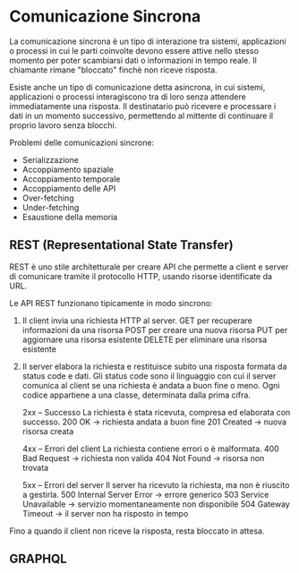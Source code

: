 # Comunicazione Sincrona

La comunicazione sincrona è un tipo di interazione tra sistemi, applicazioni o processi in cui le parti coinvolte devono essere attive nello stesso momento per poter scambiarsi dati o informazioni in tempo reale. Il chiamante rimane "bloccato" finchè non riceve risposta.

Esiste anche un tipo di comunicazione detta asincrona, in cui sistemi, applicazioni o processi interagiscono tra di loro senza attendere immediatamente una risposta. Il destinatario può ricevere e processare i dati in un momento successivo, permettendo al mittente di continuare il proprio lavoro senza blocchi.

Problemi delle comunicazioni sincrone:

- Serializzazione
- Accoppiamento spaziale
- Accoppiamento temporale
- Accoppiamento delle API
- Over-fetching
- Under-fetching
- Esaustione della memoria

## REST (Representational State Transfer)

REST è uno stile architetturale per creare API che permette a client e server di comunicare tramite il protocollo HTTP, usando risorse identificate da URL.

Le API REST funzionano tipicamente in modo sincrono:

1. Il client invia una richiesta HTTP al server.
   GET per recuperare informazioni da una risorsa
   POST per creare una nuova risorsa
   PUT per aggiornare una risorsa esistente
   DELETE per eliminare una risorsa esistente
   
2. Il server elabora la richiesta e restituisce subito una risposta formata da status code e dati.
   Gli status code sono il linguaggio con cui il server comunica al client se una richiesta è andata a buon fine o meno.
   Ogni codice appartiene a una classe, determinata dalla prima cifra.

   2xx – Successo
   La richiesta è stata ricevuta, compresa ed elaborata con successo.
   200 OK → richiesta andata a buon fine
   201 Created → nuova risorsa creata

   4xx – Errori del client
   La richiesta contiene errori o è malformata.
   400 Bad Request → richiesta non valida
   404 Not Found → risorsa non trovata

   5xx – Errori del server
   Il server ha ricevuto la richiesta, ma non è riuscito a gestirla.
   500 Internal Server Error → errore generico
   503 Service Unavailable → servizio momentaneamente non disponibile
   504 Gateway Timeout → il server non ha risposto in tempo
   
Fino a quando il client non riceve la risposta, resta bloccato in attesa.

## GRAPHQL








